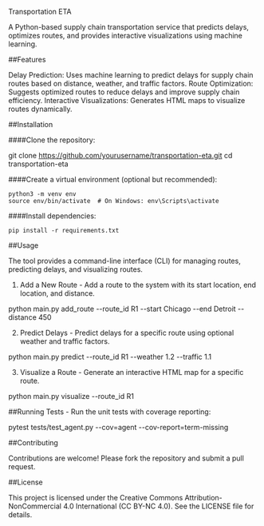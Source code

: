 Transportation ETA

A Python-based supply chain transportation service that predicts delays, optimizes routes, and provides interactive visualizations using machine learning.

##Features

Delay Prediction: Uses machine learning to predict delays for supply chain routes based on distance, weather, and traffic factors.
Route Optimization: Suggests optimized routes to reduce delays and improve supply chain efficiency.
Interactive Visualizations: Generates HTML maps to visualize routes dynamically.

##Installation

####Clone the repository:

git clone https://github.com/yourusername/transportation-eta.git
cd transportation-eta

####Create a virtual environment (optional but recommended):

	python3 -m venv env
	source env/bin/activate  # On Windows: env\Scripts\activate

####Install dependencies:

	pip install -r requirements.txt

##Usage

The tool provides a command-line interface (CLI) for managing routes, predicting delays, and visualizing routes.

1. Add a New Route - Add a route to the system with its start location, end location, and distance.
	
 python main.py add_route --route_id R1 --start Chicago --end Detroit --distance 450

2. Predict Delays - Predict delays for a specific route using optional weather and traffic factors.

python main.py predict --route_id R1 --weather 1.2 --traffic 1.1

3. Visualize a Route - Generate an interactive HTML map for a specific route.

python main.py visualize --route_id R1

##Running Tests - Run the unit tests with coverage reporting:

pytest tests/test_agent.py --cov=agent --cov-report=term-missing


##Contributing

Contributions are welcome! Please fork the repository and submit a pull request.

##License

This project is licensed under the Creative Commons Attribution-NonCommercial 4.0 International (CC BY-NC 4.0). See the LICENSE file for details.
